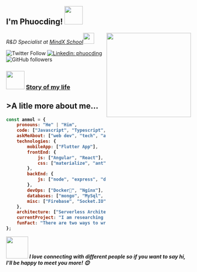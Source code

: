 <h2>I'm Phuocding! <img src="https://media.giphy.com/media/12oufCB0MyZ1Go/giphy.gif" width="50"></h2>
<img align='right' src="https://media.giphy.com/media/M9gbBd9nbDrOTu1Mqx/giphy.gif" width="230">
<p><em>R&D Specialist at <a href="http://www.mindx.edu.vn">MindX School</a><img src="https://media.giphy.com/media/WUlplcMpOCEmTGBtBW/giphy.gif" width="30"> 
</em></p>

![Twitter Follow](https://img.shields.io/twitter/follow/phuocding?label=Follow)
[![Linkedin: phuocding](https://img.shields.io/badge/-anmol-blue?style=flat-square&logo=Linkedin&logoColor=white&link=https://www.linkedin.com/in/phuocding/)](https://www.linkedin.com/in/phuocding/)
![GitHub followers](https://img.shields.io/github/followers/phuocding?label=Follow&style=social)

### <img src="https://media.giphy.com/media/VgCDAzcKvsR6OM0uWg/giphy.gif" width="50"> <span><b><a href="phuocding.github.io/blog">Story of my life</a><b><span>
    
## >A litle more about me...

```javascript
const anmol = {
    pronouns: "He" | "Him",
    code: ["Javascript", "Typescript", "Dart", "Kotlin"],
    askMeAbout: ["web dev", "tech", "app dev", "teacher"],
    technologies: {
        mobileApp: ["Flutter App"],
        frontEnd: {
            js: ["Angular", "React"],
            css: ["materialize", "ant", "bootstrap"]
        },
        backEnd: {
            js: ["node", "express", "deno"]
        },
        devOps: ["Docker🐳", "Nginx"],
        databases: ["mongo", "MySql", "sqlite"],
        misc: ["Firebase", "Socket.IO"]
    },
    architecture: ["Serverless Architecture", "Progressive web applications", "Single page applications"],
    currentProject: "I am researching & developing about Tech Course in a coding school",
    funFact: "There are two ways to write error-free programs; only the third one works"
};
```

<img src="https://media.giphy.com/media/LnQjpWaON8nhr21vNW/giphy.gif" width="60"> <em><b>I love connecting with different people</b> so if you want to say <b>hi, I'll be happy to meet you more!</b> 😊</em>
